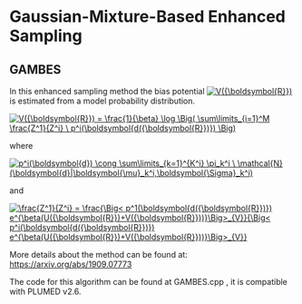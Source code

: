 # Gaussian-Mixture-Based Enhanced Sampling

## GAMBES

In this enhanced sampling method the bias potential <a href="https://www.codecogs.com/eqnedit.php?latex=V({\boldsymbol{R}})" target="_blank"><img src="https://latex.codecogs.com/gif.latex?V({\boldsymbol{R}})" title="V({\boldsymbol{R}})" /></a> is estimated from a model probability distribution.

<a href="https://www.codecogs.com/eqnedit.php?latex=V({\boldsymbol{R}})&space;=&space;\frac{1}{\beta}&space;\log&space;\Big(&space;\sum\limits_{i=1}^M&space;\frac{Z^1}{Z^i}&space;\&space;p^i(\boldsymbol{d({\boldsymbol{R}})})&space;\Big)" target="_blank"><img src="https://latex.codecogs.com/gif.latex?V({\boldsymbol{R}})&space;=&space;\frac{1}{\beta}&space;\log&space;\Big(&space;\sum\limits_{i=1}^M&space;\frac{Z^1}{Z^i}&space;\&space;p^i(\boldsymbol{d({\boldsymbol{R}})})&space;\Big)" title="V({\boldsymbol{R}}) = \frac{1}{\beta} \log \Big( \sum\limits_{i=1}^M \frac{Z^1}{Z^i} \ p^i(\boldsymbol{d({\boldsymbol{R}})}) \Big)" /></a>

where 

<a href="https://www.codecogs.com/eqnedit.php?latex=p^i(\boldsymbol{d})&space;\cong&space;\sum\limits_{k=1}^{K^i}&space;\pi_k^i&space;\&space;\mathcal{N}(\boldsymbol{d}|\boldsymbol{\mu}_k^i,\boldsymbol{\Sigma}_k^i)" target="_blank"><img src="https://latex.codecogs.com/gif.latex?p^i(\boldsymbol{d})&space;\cong&space;\sum\limits_{k=1}^{K^i}&space;\pi_k^i&space;\&space;\mathcal{N}(\boldsymbol{d}|\boldsymbol{\mu}_k^i,\boldsymbol{\Sigma}_k^i)" title="p^i(\boldsymbol{d}) \cong \sum\limits_{k=1}^{K^i} \pi_k^i \ \mathcal{N}(\boldsymbol{d}|\boldsymbol{\mu}_k^i,\boldsymbol{\Sigma}_k^i)" /></a> 

and 

<a href="https://www.codecogs.com/eqnedit.php?latex=\frac{Z^1}{Z^i}&space;=&space;\frac{\Big<&space;p^1(\boldsymbol{d({\boldsymbol{R}})})&space;e^{\beta(U({\boldsymbol{R}})&plus;V({\boldsymbol{R}}))}\Big>_{V}}{\Big<&space;p^i(\boldsymbol{d({\boldsymbol{R}})})&space;e^{\beta(U({\boldsymbol{R}})&plus;V({\boldsymbol{R}}))}\Big>_{V}}" target="_blank"><img src="https://latex.codecogs.com/gif.latex?\frac{Z^1}{Z^i}&space;=&space;\frac{\Big<&space;p^1(\boldsymbol{d({\boldsymbol{R}})})&space;e^{\beta(U({\boldsymbol{R}})&plus;V({\boldsymbol{R}}))}\Big>_{V}}{\Big<&space;p^i(\boldsymbol{d({\boldsymbol{R}})})&space;e^{\beta(U({\boldsymbol{R}})&plus;V({\boldsymbol{R}}))}\Big>_{V}}" title="\frac{Z^1}{Z^i} = \frac{\Big< p^1(\boldsymbol{d({\boldsymbol{R}})}) e^{\beta(U({\boldsymbol{R}})+V({\boldsymbol{R}}))}\Big>_{V}}{\Big< p^i(\boldsymbol{d({\boldsymbol{R}})}) e^{\beta(U({\boldsymbol{R}})+V({\boldsymbol{R}}))}\Big>_{V}}" /></a>

More details about the method can be found at: https://arxiv.org/abs/1909.07773  

The code for this algorithm can be found at GAMBES.cpp , it is compatible with PLUMED v2.6. 
